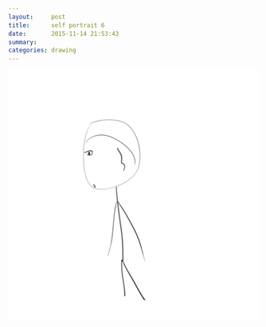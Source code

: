 ```yaml
---
layout:     post
title:      self portrait 6
date:       2015-11-14 21:53:43
summary:    
categories: drawing
---
```

![self portrait 6](/images/_diary/self-portrait-6.png "not even frustrated")
